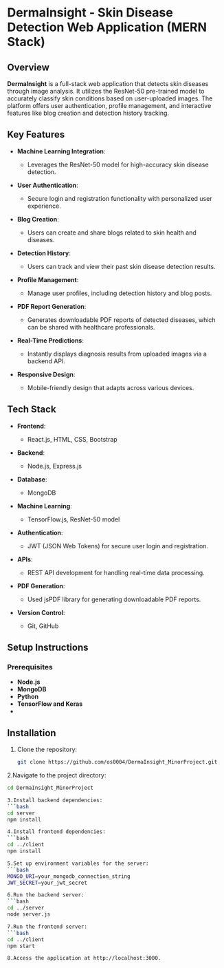 # DermaInsight - Skin Disease Detection Web Application (MERN Stack)

## Overview
**DermaInsight** is a full-stack web application that detects skin diseases through image analysis. It utilizes the ResNet-50 pre-trained model to accurately classify skin conditions based on user-uploaded images. The platform offers user authentication, profile management, and interactive features like blog creation and detection history tracking.

## Key Features
- **Machine Learning Integration**: 
  - Leverages the ResNet-50 model for high-accuracy skin disease detection.
  
- **User Authentication**:
  - Secure login and registration functionality with personalized user experience.
  
- **Blog Creation**:
  - Users can create and share blogs related to skin health and diseases.
  
- **Detection History**:
  - Users can track and view their past skin disease detection results.

- **Profile Management**:
  - Manage user profiles, including detection history and blog posts.

- **PDF Report Generation**:
  - Generates downloadable PDF reports of detected diseases, which can be shared with healthcare professionals.

- **Real-Time Predictions**:
  - Instantly displays diagnosis results from uploaded images via a backend API.

- **Responsive Design**:
  - Mobile-friendly design that adapts across various devices.

## Tech Stack
- **Frontend**: 
  - React.js, HTML, CSS, Bootstrap
  
- **Backend**: 
  - Node.js, Express.js

- **Database**: 
  - MongoDB

- **Machine Learning**: 
  - TensorFlow.js, ResNet-50 model

- **Authentication**: 
  - JWT (JSON Web Tokens) for secure user login and registration.

- **APIs**: 
  - REST API development for handling real-time data processing.

- **PDF Generation**: 
  - Used jsPDF library for generating downloadable PDF reports.

- **Version Control**: 
  - Git, GitHub

## Setup Instructions

### Prerequisites
- **Node.js**
- **MongoDB**
- **Python**
- **TensorFlow and Keras**
- 
## Installation
1. Clone the repository:
   ```bash
   git clone https://github.com/os0004/DermaInsight_MinorProject.git
   
2.Navigate to the project directory:
  ```bash
  cd DermaInsight_MinorProject

3.Install backend dependencies:
  ```bash
  cd server
  npm install

4.Install frontend dependencies:
  ```bash
  cd ../client
  npm install

5.Set up environment variables for the server:
  ```bash
  MONGO_URI=your_mongodb_connection_string
  JWT_SECRET=your_jwt_secret

6.Run the backend server:
  ```bash
  cd ../server
  node server.js

7.Run the frontend server:
  ```bash
  cd ../client
  npm start

8.Access the application at http://localhost:3000.



